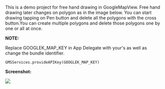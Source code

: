 This is a demo project for free hand drawing in GoogleMapView. Free hand drawing later changes on polygon as in the image below. You can start drawing tapping on Pen button and delete all the polygons with the cross button.You can create multiple polygons and delete those polygons one by one or all at once.

**NOTE:**

Replace GOOGLEK_MAP_KEY in App Delegate with your's as well as change the bundle identifier. 

`GMSServices.provideAPIKey(GOOGLEK_MAP_KEY)`

**Screenshot:**

![](https://cloud.githubusercontent.com/assets/7752578/19683348/90126594-9ad1-11e6-9a63-3a3f3f8287e7.png)


